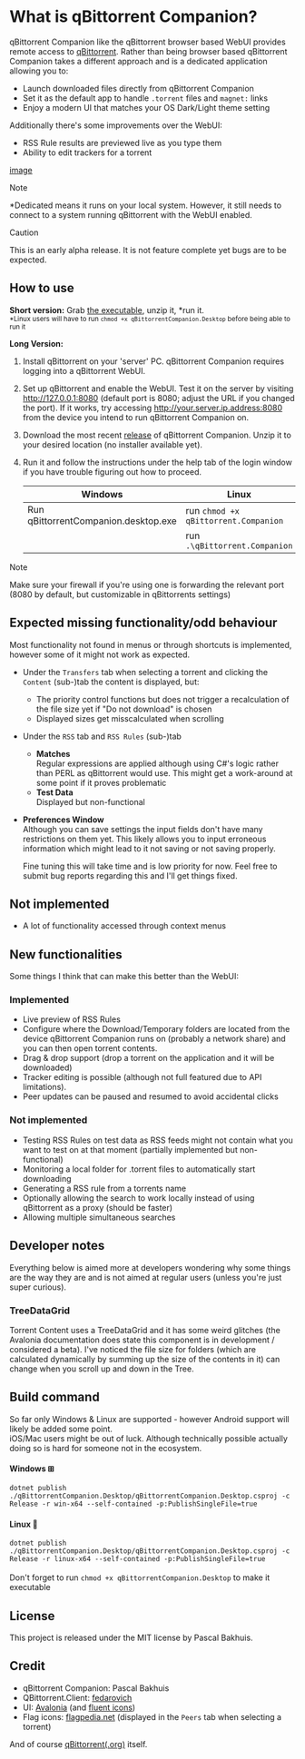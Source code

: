 ﻿# What is  qBittorrent Companion?
qBittorrent Companion like the qBittorrent browser based WebUI provides remote access to [qBittorrent](https://www.qbittorrent.org/). Rather than being browser based
qBittorrent Companion takes a different approach and is a dedicated application allowing you to:

* Launch downloaded files directly from qBittorrent Companion
* Set it as the default app to handle `.torrent` files and `magnet:` links 
* Enjoy a modern UI that matches your OS Dark/Light theme setting

Additionally there's some improvements over the WebUI:

* RSS Rule results are previewed live as you type them
* Ability to edit trackers for a torrent

[image](https://i.imgur.com/qBNeqvu.gif)

>[!NOTE]
> *Dedicated means it runs on your local system. However, it still needs to connect to a system running qBittorrent with the WebUI enabled.

> [!CAUTION]
> This is an early alpha release. It is not feature complete yet bugs are to be expected.

## How to use
**Short version:** Grab [the executable](https://github.com/Axeia/qBittorrentCompanion/releases/), unzip it, *run it.<br/>
<sub>*Linux users will have to run `chmod +x qBittorrentCompanion.Desktop` before being able to run it</sub>

**Long Version:**
1. Install qBittorrent on your 'server' PC. qBittorrent Companion requires logging into a qBittorrent WebUI.
2. Set up qBittorrent and enable the WebUI. Test it on the server by visiting http://127.0.0.1:8080 (default port is 8080; adjust the URL if you changed the port).
If it works, try accessing http://your.server.ip.address:8080 from the device you intend to run qBittorrent Companion on.
3. Download the most recent [release](https://github.com/Axeia/qBittorrentCompanion/releases/) of qBittorrent Companion. 
Unzip it to your desired location (no installer available yet).
4. Run it and follow the instructions under the help tab of the login window if you have trouble figuring out how to proceed.

    | Windows                              | Linux                                |
    | ------------------------------------ | ------------------------------------ |
    | Run qBittorrentCompanion.desktop.exe | run `chmod +x qBittorrent.Companion` |
    |                                      | run `.\qBittorrent.Companion`        |

>[!NOTE]
> Make sure your firewall if you're using one is forwarding the relevant port (8080 by default, but customizable in qBittorrents settings)

## Expected missing functionality/odd behaviour
Most functionality not found in menus or through shortcuts is implemented, however some of it might not work as expected.
* Under the `Transfers` tab when selecting a torrent and clicking the `Content` (sub-)tab the content is displayed, but:
    * The priority control functions but does not trigger a recalculation of the file size yet if "Do not download" is chosen
    * Displayed sizes get misscalculated when scrolling 
* Under the `RSS` tab and `RSS Rules` (sub-)tab
	* **Matches**<br/>
	Regular expressions are applied although using C#'s logic rather than PERL as qBittorrent would use. This might get a work-around at some point if it proves problematic
	* **Test Data**<br/>
	Displayed but non-functional
* **Preferences Window**<br/>
  Although you can save settings the input fields don't have many restrictions on them yet. This likely allows you to input erroneous information which might lead to it not saving or not saving properly.

  Fine tuning this will take time and is low priority for now. Feel free to submit bug reports regarding this and I'll get things fixed.


## Not implemented
* A lot of functionality accessed through context menus

## New functionalities
Some things I think that can make this better than the WebUI:
### Implemented
* Live preview of RSS Rules
* Configure where the Download/Temporary folders are located from the device qBittorrent Companion runs on (probably a network share) and you can then open torrent contents.
* Drag & drop support (drop a torrent on the application and it will be downloaded)
* Tracker editing is possible (although not full featured due to API limitations).
* Peer updates can be paused and resumed to avoid accidental clicks

### Not implemented
* Testing RSS Rules on test data as RSS feeds might not contain what you want to test on at that moment (partially implemented but non-functional)
* Monitoring a local folder for .torrent files to automatically start downloading
* Generating a RSS rule from a torrents name
* Optionally allowing the search to work locally instead of using qBittorrent as a proxy (should be faster)
* Allowing multiple simultaneous searches 


## Developer notes
Everything below is aimed more at developers wondering why some things are the way they are and is not aimed at regular users (unless you're just super curious).
### TreeDataGrid
Torrent Content uses a TreeDataGrid and it has some weird glitches (the Avalonia documentation does state this component is in development / considered a beta). I've noticed the file size for folders (which are calculated dynamically by summing up the size of the contents in it) can change when you scroll up and down in the Tree.

## Build command
So far only Windows & Linux are supported - however Android support will likely be added some point. <br/>
iOS/Mac users might be out of luck. Although technically possible actually doing so is hard for someone not in the ecosystem.
#### Windows ⊞<br/>
```dotnet publish ./qBittorrentCompanion.Desktop/qBittorrentCompanion.Desktop.csproj -c Release -r win-x64 --self-contained -p:PublishSingleFile=true```

#### Linux 🐧<br/>
```dotnet publish ./qBittorrentCompanion.Desktop/qBittorrentCompanion.Desktop.csproj -c Release -r linux-x64 --self-contained -p:PublishSingleFile=true```<br/>
<br/>
Don't forget to run `chmod +x qBittorrentCompanion.Desktop` to make it executable

## License
This project is released under the MIT license by Pascal Bakhuis.

## Credit
* qBittorrent Companion: Pascal Bakhuis 
* QBittorrent.Client: [fedarovich](https://github.com/fedarovich/qbittorrent-net-client)
* UI:  [Avalonia](https://avaloniaui.net/) (and [fluent icons](https://github.com/davidxuang/FluentIcons))
* Flag icons: [flagpedia.net](https://flagpedia.net/) (displayed in the `Peers` tab when selecting a torrent)

And of course [qBittorrent(.org)](https://www.qbittorrent.org/) itself. 